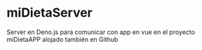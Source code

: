 # miDietaServer
Server en Deno.js para comunicar con app en vue en el proyecto miDietaAPP alojado también en Github

